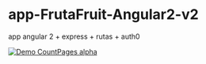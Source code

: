 # app-FrutaFruit-Angular2-v2
app angular 2 + express + rutas + auth0


[![Demo CountPages alpha](https://j.gifs.com/pgG6Ep.gif)](https://www.youtube.com/watch?v=tjyIqIOivVM)
